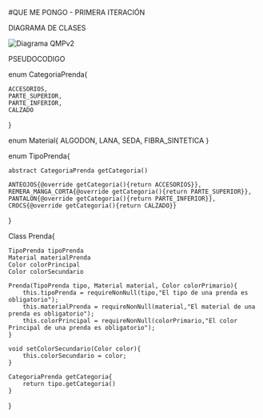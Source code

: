 #QUE ME PONGO - PRIMERA ITERACIÓN

DIAGRAMA DE CLASES

![Diagrama QMPv2](https://user-images.githubusercontent.com/69949020/163748407-b26f4807-4191-40bf-a1ba-6d60de77b313.png)


PSEUDOCODIGO

enum CategoriaPrenda{

    ACCESORIOS,
    PARTE_SUPERIOR,
    PARTE_INFERIOR,
    CALZADO
}

enum Material{
    ALGODON,
    LANA,
    SEDA,
    FIBRA_SINTETICA
}

enum TipoPrenda{

    abstract CategoriaPrenda getCategoria()

    ANTEOJOS{@override getCategoria(){return ACCESORIOS}},
    REMERA_MANGA_CORTA{@override getCategoria(){return PARTE_SUPERIOR}},
    PANTALON{@override getCategoria(){return PARTE_INFERIOR}},
    CROCS{@override getCategoria(){return CALZADO}}
}


Class Prenda{

    TipoPrenda tipoPrenda
    Material materialPrenda
    Color colorPrincipal
    Color colorSecundario

    Prenda(TipoPrenda tipo, Material material, Color colorPrimario){
        this.tipoPrenda = requireNonNull(tipo,"El tipo de una prenda es obligatorio");
        this.materialPrenda = requireNonNull(material,"El material de una prenda es obligatorio");
        this.colorPrincipal = requireNonNull(colorPrimario,"El color Principal de una prenda es obligatorio");
    }

    void setColorSecundario(Color color){
        this.colorSecundario = color;
    }

    CategoriaPrenda getCategoria{
        return tipo.getCategoria()
    }    
    
}
